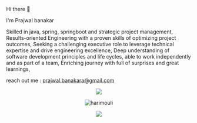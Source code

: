 Hi there 👋

I'm Prajwal banakar

Skilled in java, spring, springboot and strategic project management, 
Results-oriented Engineering with a proven skills of optimizing project outcomes,
Seeking a challenging executive role to leverage technical expertise and drive engineering excellence,
Deep understanding of software development principles and life cycles,
able to work independently and as part of a team,
Enriching journey with full of surprises and great learnings,

reach out me : prajwal.banakara@gmail.com  
<!-- 🌊 Capsule Header -->
<p align="center">
  <img src="https://capsule-render.vercel.app/api?type=waving&color=00BFFF&height=200&section=header&text=MouliTHEMachine%20👨‍💻&fontColor=ffffff&fontSize=36&fontAlign=50&fontAlignY=40&desc=Full%20Stack%20Dev%20%7C%20DSA%20Grinder%20%7C%20Andhra%20Boy&descAlign=50&descAlignY=65" />
</p>
<p align="center">
  <img src="https://komarev.com/ghpvc/?username=harimouli&label=Profile%20Views&color=0e75b6&style=flat-square" alt="harimouli" />
</p>

<!-- 🧠 Typing Intro Animation -->
<p align="center">
  <img src="https://readme-typing-svg.herokuapp.com?font=Fira+Code&weight=600&size=22&pause=1000&color=00BFFF&center=true&vCenter=true&width=800&lines=⚙️+Coding+at+4AM+like+it's+prime+time;🚀+Deploying+dreams%2C+one+repo+at+a+time;👨‍💻+Code.+Debug.+Refactor.+Repeat.;🧠+Living+life+one+LeetCode+at+a+time;🦾+MouliTHEMachine+in+beast+mode" />
</p>
